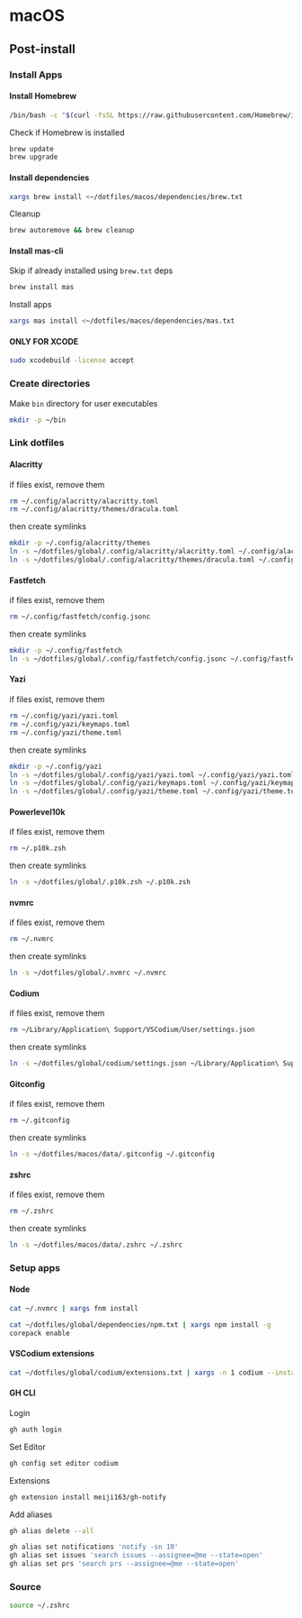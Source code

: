 # macOS

## Post-install

### Install Apps

#### Install Homebrew

```bash
/bin/bash -c "$(curl -fsSL https://raw.githubusercontent.com/Homebrew/install/HEAD/install.sh)"
```

Check if Homebrew is installed

```bash
brew update
brew upgrade
```

#### Install dependencies

```bash
xargs brew install <~/dotfiles/macos/dependencies/brew.txt
```

Cleanup

```bash
brew autoremove && brew cleanup
```

#### Install mas-cli

Skip if already installed using `brew.txt` deps

```bash
brew install mas
```

Install apps

```bash
xargs mas install <~/dotfiles/macos/dependencies/mas.txt
```

#### ONLY FOR XCODE

```bash
sudo xcodebuild -license accept
```

### Create directories

Make `bin` directory for user executables

```bash
mkdir -p ~/bin
```

### Link dotfiles

#### Alacritty

if files exist, remove them

```bash
rm ~/.config/alacritty/alacritty.toml
rm ~/.config/alacritty/themes/dracula.toml
```

then create symlinks

```bash
mkdir -p ~/.config/alacritty/themes
ln -s ~/dotfiles/global/.config/alacritty/alacritty.toml ~/.config/alacritty/alacritty.toml
ln -s ~/dotfiles/global/.config/alacritty/themes/dracula.toml ~/.config/alacritty/themes/dracula.toml
```

#### Fastfetch

if files exist, remove them

```bash
rm ~/.config/fastfetch/config.jsonc
```

then create symlinks

```bash
mkdir -p ~/.config/fastfetch
ln -s ~/dotfiles/global/.config/fastfetch/config.jsonc ~/.config/fastfetch/config.jsonc
```

#### Yazi

if files exist, remove them

```bash
rm ~/.config/yazi/yazi.toml
rm ~/.config/yazi/keymaps.toml
rm ~/.config/yazi/theme.toml
```

then create symlinks

```bash
mkdir -p ~/.config/yazi
ln -s ~/dotfiles/global/.config/yazi/yazi.toml ~/.config/yazi/yazi.toml
ln -s ~/dotfiles/global/.config/yazi/keymaps.toml ~/.config/yazi/keymaps.toml
ln -s ~/dotfiles/global/.config/yazi/theme.toml ~/.config/yazi/theme.toml
```

#### Powerlevel10k

if files exist, remove them

```bash
rm ~/.p10k.zsh
```

then create symlinks

```bash
ln -s ~/dotfiles/global/.p10k.zsh ~/.p10k.zsh
```

#### nvmrc

if files exist, remove them

```bash
rm ~/.nvmrc
```

then create symlinks

```bash
ln -s ~/dotfiles/global/.nvmrc ~/.nvmrc
```

#### Codium

if files exist, remove them

```bash
rm ~/Library/Application\ Support/VSCodium/User/settings.json
```

then create symlinks

```bash
ln -s ~/dotfiles/global/codium/settings.json ~/Library/Application\ Support/VSCodium/User/settings.json
```

#### Gitconfig

if files exist, remove them

```bash
rm ~/.gitconfig
```

then create symlinks

```bash
ln -s ~/dotfiles/macos/data/.gitconfig ~/.gitconfig
```

#### zshrc

if files exist, remove them

```bash
rm ~/.zshrc
```

then create symlinks

```bash
ln -s ~/dotfiles/macos/data/.zshrc ~/.zshrc
```

### Setup apps

#### Node

```bash
cat ~/.nvmrc | xargs fnm install
```

```bash
cat ~/dotfiles/global/dependencies/npm.txt | xargs npm install -g
corepack enable
```

#### VSCodium extensions

```bash
cat ~/dotfiles/global/codium/extensions.txt | xargs -n 1 codium --install-extension
```

#### GH CLI

Login

```bash
gh auth login
```

Set Editor

```bash
gh config set editor codium
```

Extensions

```bash
gh extension install meiji163/gh-notify
```

Add aliases

```bash
gh alias delete --all

gh alias set notifications 'notify -sn 10'
gh alias set issues 'search issues --assignee=@me --state=open'
gh alias set prs 'search prs --assignee=@me --state=open'
```

### Source

```bash
source ~/.zshrc
```